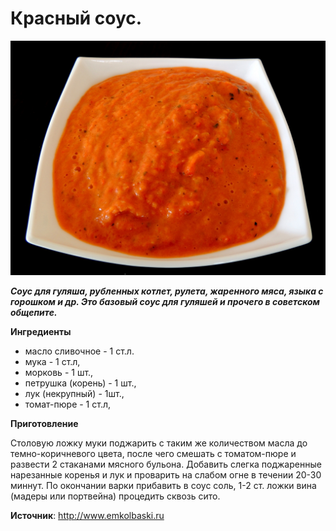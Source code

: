 # Красный соус.

![Красный соус](/images/Kulinar/Souse/red_sous.jpg 'Красный соус')

_**Соус для гуляша, рубленных котлет, рулета, жаренного мяса, языка с горошком и др. Это базовый соус для гуляшей и прочего в советском общепите.**_

**Ингредиенты**

- масло сливочное - 1 ст.л.
- мука - 1 ст.л,
- морковь - 1 шт.,
- петрушка (корень) - 1 шт.,
- лук (некрупный) - 1шт.,
- томат-пюре - 1 ст.л,

**Приготовление**

Столовую ложку муки поджарить с таким же количеством масла до темно-коричневого цвета, после чего смешать с томатом-пюре и развести 2 стаканами мясного бульона. Добавить слегка поджаренные нарезанные коренья и лук и проварить на слабом огне в течении 20-30 миннут. По окончании варки прибавить в соус соль, 1-2 ст. ложки вина (мадеры или портвейна) процедить сквозь сито.

**Источник**: http://www.emkolbaski.ru

